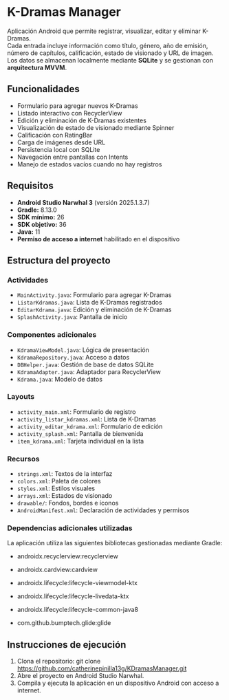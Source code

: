 # K-Dramas Manager

Aplicación Android que permite registrar, visualizar, editar y eliminar K-Dramas.  
Cada entrada incluye información como título, género, año de emisión, número de capítulos, calificación, estado de visionado y URL de imagen.  
Los datos se almacenan localmente mediante **SQLite** y se gestionan con **arquitectura MVVM**.


## Funcionalidades

- Formulario para agregar nuevos K-Dramas  
- Listado interactivo con RecyclerView  
- Edición y eliminación de K-Dramas existentes  
- Visualización de estado de visionado mediante Spinner  
- Calificación con RatingBar  
- Carga de imágenes desde URL  
- Persistencia local con SQLite  
- Navegación entre pantallas con Intents  
- Manejo de estados vacíos cuando no hay registros  


## Requisitos

- **Android Studio Narwhal 3** (versión 2025.1.3.7)  
- **Gradle:** 8.13.0  
- **SDK mínimo:** 26  
- **SDK objetivo:** 36  
- **Java:** 11  
- **Permiso de acceso a internet** habilitado en el dispositivo  

## Estructura del proyecto

### Actividades
- `MainActivity.java`: Formulario para agregar K-Dramas  
- `ListarKdramas.java`: Lista de K-Dramas registrados  
- `EditarKdrama.java`: Edición y eliminación de K-Dramas  
- `SplashActivity.java`: Pantalla de inicio  

### Componentes adicionales
- `KdramaViewModel.java`: Lógica de presentación  
- `KdramaRepository.java`: Acceso a datos  
- `DBHelper.java`: Gestión de base de datos SQLite  
- `KdramaAdapter.java`: Adaptador para RecyclerView  
- `Kdrama.java`: Modelo de datos  

### Layouts
- `activity_main.xml`: Formulario de registro  
- `activity_listar_kdramas.xml`: Lista de K-Dramas  
- `activity_editar_kdrama.xml`: Formulario de edición  
- `activity_splash.xml`: Pantalla de bienvenida  
- `item_kdrama.xml`: Tarjeta individual en la lista  

### Recursos
- `strings.xml`: Textos de la interfaz  
- `colors.xml`: Paleta de colores  
- `styles.xml`: Estilos visuales  
- `arrays.xml`: Estados de visionado  
- `drawable/`: Fondos, bordes e íconos  
- `AndroidManifest.xml`: Declaración de actividades y permisos  

### Dependencias adicionales utilizadas
La aplicación utiliza las siguientes bibliotecas gestionadas mediante Gradle:

- androidx.recyclerview:recyclerview

- androidx.cardview:cardview

- androidx.lifecycle:lifecycle-viewmodel-ktx

- androidx.lifecycle:lifecycle-livedata-ktx

- androidx.lifecycle:lifecycle-common-java8

- com.github.bumptech.glide:glide

## Instrucciones de ejecución

1. Clona el repositorio:
   git clone https://github.com/catherinepinilla13g/KDramasManager.git
2. Abre el proyecto en Android Studio Narwhal.
3. Compila y ejecuta la aplicación en un dispositivo Android con acceso a internet.
